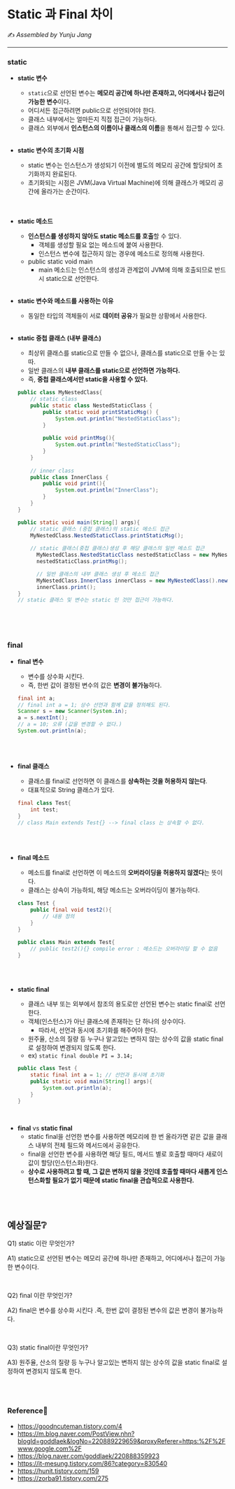 # Static 과 Final 차이

:writing_hand: *Assembled by Yunju Jang*

<!--🤝*Contributors :  JiYoung-Kwon, Jeonghea Shin* -->

<hr>

### static

- <b>static 변수</b>

  - <code>static</code>으로 선언된 변수는 <b>메모리 공간에 하나만 존재하고, 어디에서나 접근이 가능한 변수</b>이다.
  - 어디서든 접근하려면 public으로 선언되어야 한다.
  - 클래스 내부에서는 얼마든지 직접 접근이 가능하다.
  - 클래스 외부에서 <b>인스턴스의 이름이나 클래스의 이름</b>을 통해서 접근할 수 있다.
  
  <br/>
  
- <b>static 변수의 초기화 시점</b>

  - static 변수는 인스턴스가 생성되기 이전에 별도의 메모리 공간에 할당되어 초기화까지 완료된다.
  - 초기화되는 시점은 JVM(Java Virtual Machine)에 의해 클래스가 메모리 공간에 올라가는 순간이다.

  <br/>

  <br/>

- <b>static 메소드</b>

  - <b>인스턴스를 생성하지 않아도 static 메소드를 호출</b>할 수 있다.
    - 객체를 생성할 필요 없는 메소드에 붙여 사용한다.
    - 인스턴스 변수에 접근하지 않는 경우에 메소드로 정의해 사용한다.
  - public static void main
    - main 메소드는 인스턴스의 생성과 관계없이 JVM에 의해 호출되므로 반드시 static으로 선언한다.

  <br/>

- <b>static 변수와 메소드를 사용하는 이유</b>

  - 동일한 타입의 객체들이 서로 <b>데이터 공유</b>가 필요한 상황에서 사용한다.

  <br/>

- <b>static 중첩 클래스 (내부 클래스)</b>

  - 최상위 클래스를 static으로 만들 수 없으나, 클래스를 static으로 만들 수는 있따.
  - 일반 클래스의 <b>내부 클래스를 static으로 선언하면 가능하다.</b>
  - 즉, <b>중첩 클래스에서만 static을 사용할 수 있다.</b>

  ``` java
  public class MyNestedClass{
      // static class
      public static class NestedStaticClass {
          public static void printStaticMsg() {
              System.out.println("NestedStaticClass");
          }
          
          public void printMsg(){
              System.out.println("NestedStaticClass");
          }
      }
      
      // inner class
      public class InnerClass {
          public void print(){
              System.out.println("InnerClass");
          }
      }
  }
  
  public static void main(String[] args){
      // static 클래스 (중첩 클래스)의 static 메소드 접근
      MyNestedClass.NestedStaticClass.printStaticMsg();
      
      // static 클래스(중첩 클래스)생성 후 해당 클래스의 일반 메소드 접근
    	MyNestedClass.NestedStaticClass nestedStaticClass = new MyNestedClass.NestedStaticClass();
    	nestedStaticClass.printMsg();
  
    	// 일반 클래스의 내부 클래스 생성 후 메소드 접근
    	MyNestedClass.InnerClass innerClass = new MyNestedClass().new InnerClass();
    	innerClass.print();
  } 
  // static 클래스 및 변수는 static 인 것만 접근이 가능하다.
  ```

  <br/>

<br/>

### final

- <b>final 변수</b>

  - 변수를 상수화 시킨다.
  - 즉, 한번 값이 결정된 변수의 값은 <b>변경이 불가능</b>하다.

  ``` java
  final int a;
  // final int a = 1; 상수 선언과 함께 값을 정의해도 된다.
  Scanner s = new Scanner(System.in);
  a = s.nextInt();
  // a = 10; 오류 (값을 변경할 수 없다.)
  System.out.println(a);
  ```

  

  <br/>

  <br/>

- <b>final 클래스</b>

  - 클래스를 final로 선언하면 이 클래스를 <b>상속하는 것을 허용하지 않는다</b>.
  - 대표적으로 String 클래스가 있다.
  
  ``` java
  final class Test{
      int test;
  }
  // class Main extends Test{} --> final class 는 상속할 수 없다.
  ```

  <br/>

  <br/>

- <b>final 메소드</b>

  - 메소드를 final로 선언하면 이 메소드의 <b>오버라이딩을 허용하지 않겠다</b>는 뜻이다.
  - 클래스는 상속이 가능하되, 해당 메소드는 오버라이딩이 불가능하다.

  ``` java
  class Test {
      public final void test2(){
          // 내용 정의
      }
  }
  
  public class Main extends Test{
      // public test2(){} compile error : 메소드는 오버라이딩 할 수 없음
  }
  ```

<br/>

<br/>

- <b>static final</b>

  - 클래스 내부 또는 외부에서 참조의 용도로만 선언된 변수는 static final로 선언한다.
  - 객체(인스턴스)가 아닌 클래스에 존재하는 단 하나의 상수이다.
    - 따라서, 선언과 동시에 초기화를 해주어야 한다.
  - 원주율, 산소의 질량 등 누구나 알고있는 변하지 않는 상수의 값을 static final로 설정하여 변경되지 않도록 한다.
  - ex) <code>static final double PI = 3.14;</code>

  ``` java
  public class Test {
      static final int a = 1; // 선언과 동시에 초기화
      public static void main(String[] args){
          System.out.println(a);
      }
  }
  ```

  

<br/>

- <b>final</b> vs <b>static final</b>
  - static final을 선언한 변수를 사용하면 메모리에 한 번 올라가면 같은 값을 클래스 내부의 전체 필드와 메서드에서 공유한다.
  - final을 선언한 변수를 사용하면 해당 필드, 메서드 별로 호출할 때마다 새로이 값이 할당(인스턴스화)한다.
  - <b>상수로 사용하려고 할 때, 그 값은 변하지 않을 것인데 호출할 때마다 새롭게 인스턴스화할 필요가 없기 때문에 static final을 관습적으로 사용한다.</b>

<br/>

<br/>

## 예상질문❔

Q1) static 이란 무엇인가?

A1) static으로 선언된 변수는 메모리 공간에 하나만 존재하고, 어디에서나 접근이 가능한 변수이다.

<br/>

Q2) final 이란 무엇인가?

A2) final은 변수를 상수화 시킨다 .즉, 한번 값이 결정된 변수의 값은 변경이 불가능하다.

<br/>

Q3) static final이란 무엇인가?

A3) 원주율, 산소의 질량 등 누구나 알고있는 변하지 않는 상수의 값을 static final로 설정하여 변경되지 않도록 한다.

<br/>

<br/>

### Reference📖

- https://goodncuteman.tistory.com/4
- https://m.blog.naver.com/PostView.nhn?blogId=goddlaek&logNo=220889229659&proxyReferer=https:%2F%2Fwww.google.com%2F
- https://blog.naver.com/goddlaek/220888359923
- https://it-mesung.tistory.com/86?category=830540
- https://hunit.tistory.com/159
- https://zorba91.tistory.com/275
